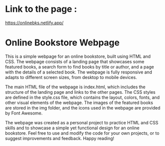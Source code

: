 # Link to the page :
https://onlinebks.netlify.app/
# Online Bookstore Webpage

This is a simple webpage for an online bookstore, built using HTML and CSS. The webpage consists of a landing page that showcases some featured books, a search form to find books by title or author, and a page with the details of a selected book. The webpage is fully responsive and adapts to different screen sizes, from desktop to mobile devices.

The main HTML file of the webpage is index.html, which includes the structure of the landing page and links to the other pages. The CSS styles are defined in the style.css file, which contains the layout, colors, fonts, and other visual elements of the webpage. The images of the featured books are stored in the img folder, and the icons used in the webpage are provided by Font Awesome.

The webpage was created as a personal project to practice HTML and CSS skills and to showcase a simple yet functional design for an online bookstore. Feel free to use and modify the code for your own projects, or to suggest improvements and feedback. Happy reading!

